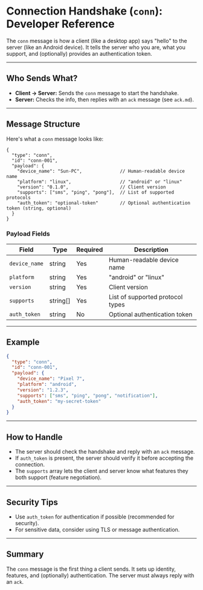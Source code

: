 # Connection Handshake (`conn`): Developer Reference

The `conn` message is how a client (like a desktop app) says "hello" to the server (like an Android device). It tells the server who you are, what you support, and (optionally) provides an authentication token.

---

## Who Sends What?

- **Client → Server:** Sends the `conn` message to start the handshake.
- **Server:** Checks the info, then replies with an `ack` message (see `ack.md`).

---

## Message Structure

Here's what a `conn` message looks like:

```jsonc
{
  "type": "conn",
  "id": "conn-001",
  "payload": {
    "device_name": "Sun-PC",              // Human-readable device name
    "platform": "linux",                  // "android" or "linux"
    "version": "0.1.0",                   // Client version
    "supports": ["sms", "ping", "pong"],  // List of supported protocols
    "auth_token": "optional-token"        // Optional authentication token (string, optional)
  }
}
```

### Payload Fields

| Field         | Type     | Required | Description                                      |
| ------------- | -------- | -------- | ------------------------------------------------ |
| `device_name` | string   | Yes      | Human-readable device name                       |
| `platform`    | string   | Yes      | "android" or "linux"                            |
| `version`     | string   | Yes      | Client version                                   |
| `supports`    | string[] | Yes      | List of supported protocol types                 |
| `auth_token`  | string   | No       | Optional authentication token                    |

---

## Example

```json
{
  "type": "conn",
  "id": "conn-001",
  "payload": {
    "device_name": "Pixel 7",
    "platform": "android",
    "version": "1.2.3",
    "supports": ["sms", "ping", "pong", "notification"],
    "auth_token": "my-secret-token"
  }
}
```

---

## How to Handle

- The server should check the handshake and reply with an `ack` message.
- If `auth_token` is present, the server should verify it before accepting the connection.
- The `supports` array lets the client and server know what features they both support (feature negotiation).

---

## Security Tips

- Use `auth_token` for authentication if possible (recommended for security).
- For sensitive data, consider using TLS or message authentication.

---

## Summary

The `conn` message is the first thing a client sends. It sets up identity, features, and (optionally) authentication. The server must always reply with an `ack`.
